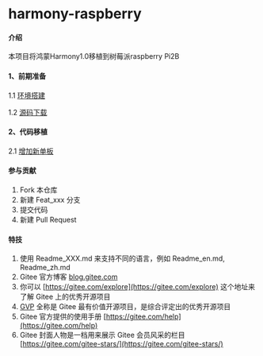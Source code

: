 # harmony-raspberry

#### 介绍
本项目将鸿蒙Harmony1.0移植到树莓派raspberry Pi2B


#### 1、前期准备

1.1 [环境搭建](https://gitee.com/liangzili/harmony-raspberry/blob/master/doc/1.%E7%8E%AF%E5%A2%83%E6%90%AD%E5%BB%BA.md)

1.2 [源码下载](https://gitee.com/liangzili/harmony-raspberry/blob/master/doc/2.%E6%BA%90%E7%A0%81%E4%B8%8B%E8%BD%BD.md)

#### 2、代码移植

2.1 [增加新单板](https://gitee.com/liangzili/harmony-raspberry/blob/master/doc/%E5%A2%9E%E5%8A%A0%E6%96%B0%E5%8D%95%E6%9D%BF.md)

#### 参与贡献

1.  Fork 本仓库
2.  新建 Feat_xxx 分支
3.  提交代码
4.  新建 Pull Request


#### 特技

1.  使用 Readme\_XXX.md 来支持不同的语言，例如 Readme\_en.md, Readme\_zh.md
2.  Gitee 官方博客 [blog.gitee.com](https://blog.gitee.com)
3.  你可以 [https://gitee.com/explore](https://gitee.com/explore) 这个地址来了解 Gitee 上的优秀开源项目
4.  [GVP](https://gitee.com/gvp) 全称是 Gitee 最有价值开源项目，是综合评定出的优秀开源项目
5.  Gitee 官方提供的使用手册 [https://gitee.com/help](https://gitee.com/help)
6.  Gitee 封面人物是一档用来展示 Gitee 会员风采的栏目 [https://gitee.com/gitee-stars/](https://gitee.com/gitee-stars/)

